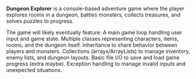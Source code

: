 **Dungeon Explorer** is a console-based adventure game where the player explores rooms in a dungeon, battles monsters, collects treasures, and solves puzzles to progress.

The game will likely eventually feature:
A main game loop handling user input and game state.
Multiple classes representing characters, items, rooms, and the dungeon itself.
Inheritance to share behavior between players and monsters.
Collections (arrays/ArrayLists) to manage inventory, enemy lists, and dungeon layouts.
Basic file I/O to save and load game progress (extra maybe).
Exception handling to manage invalid inputs and unexpected situations.